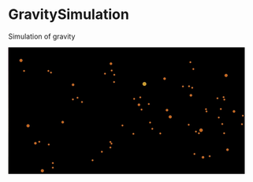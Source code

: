 # GravitySimulation
Simulation of gravity

![alt tag](https://raw.githubusercontent.com/EthanSchoen/GravitySimulation/master/ExampleGif.gif)
